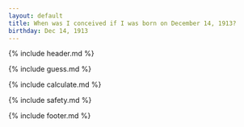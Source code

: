 ```yaml
---
layout: default
title: When was I conceived if I was born on December 14, 1913?
birthday: Dec 14, 1913
---
```


{% include header.md %}

{% include guess.md %}

{% include calculate.md %}

{% include safety.md %}

{% include footer.md %}



